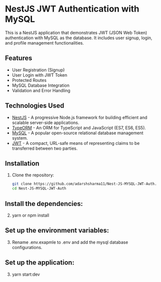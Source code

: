 # NestJS JWT Authentication with MySQL

This is a NestJS application that demonstrates JWT (JSON Web Token) authentication with MySQL as the database. It includes user signup, login, and profile management functionalities.

## Features

- User Registration (Signup)
- User Login with JWT Token
- Protected Routes
- MySQL Database Integration
- Validation and Error Handling

## Technologies Used

- [NestJS](https://nestjs.com/) - A progressive Node.js framework for building efficient and scalable server-side applications.
- [TypeORM](https://typeorm.io/) - An ORM for TypeScript and JavaScript (ES7, ES6, ES5).
- [MySQL](https://www.mysql.com/) - A popular open-source relational database management system.
- [JWT](https://jwt.io/) - A compact, URL-safe means of representing claims to be transferred between two parties.

## Installation

1. Clone the repository:
   ```bash
   git clone https://github.com/adarshsharma11/Nest-JS-MYSQL-JWT-Auth.git
   cd Nest-JS-MYSQL-JWT-Auth

## Install the dependencies:

2. yarn or npm install

## Set up the environment variables:

 3. Rename .env.exapmle to .env and add the mysql database configurations.

## Set up the application:

3. yarn start:dev